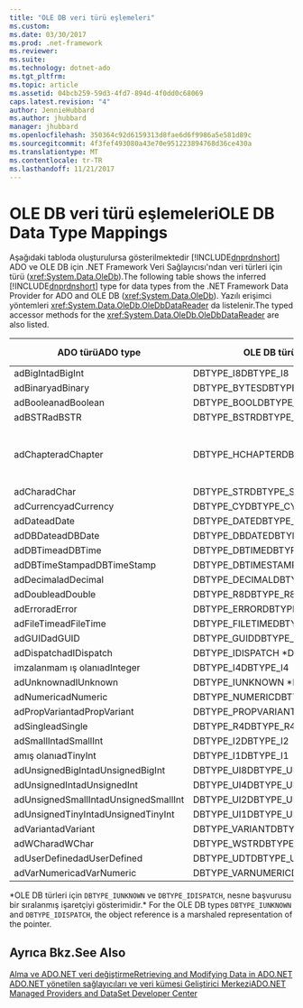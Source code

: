 ```yaml
---
title: "OLE DB veri türü eşlemeleri"
ms.custom: 
ms.date: 03/30/2017
ms.prod: .net-framework
ms.reviewer: 
ms.suite: 
ms.technology: dotnet-ado
ms.tgt_pltfrm: 
ms.topic: article
ms.assetid: 04bcb259-59d3-4fd7-894d-4f0dd0c68069
caps.latest.revision: "4"
author: JennieHubbard
ms.author: jhubbard
manager: jhubbard
ms.openlocfilehash: 350364c92d6159313d8fae6d6f9986a5e581d89c
ms.sourcegitcommit: 4f3fef493080a43e70e951223894768d36ce430a
ms.translationtype: MT
ms.contentlocale: tr-TR
ms.lasthandoff: 11/21/2017
---
```

# <a name="ole-db-data-type-mappings"></a><span data-ttu-id="f07d8-102">OLE DB veri türü eşlemeleri</span><span class="sxs-lookup"><span data-stu-id="f07d8-102">OLE DB Data Type Mappings</span></span>
<span data-ttu-id="f07d8-103">Aşağıdaki tabloda oluşturulursa gösterilmektedir [!INCLUDE[dnprdnshort](../../../../includes/dnprdnshort-md.md)] ADO ve OLE DB için .NET Framework Veri Sağlayıcısı'ndan veri türleri için türü (<xref:System.Data.OleDb>).</span><span class="sxs-lookup"><span data-stu-id="f07d8-103">The following table shows the inferred [!INCLUDE[dnprdnshort](../../../../includes/dnprdnshort-md.md)] type for data types from the .NET Framework Data Provider for ADO and OLE DB (<xref:System.Data.OleDb>).</span></span> <span data-ttu-id="f07d8-104">Yazılı erişimci yöntemleri <xref:System.Data.OleDb.OleDbDataReader> da listelenir.</span><span class="sxs-lookup"><span data-stu-id="f07d8-104">The typed accessor methods for the <xref:System.Data.OleDb.OleDbDataReader> are also listed.</span></span>  
  
|<span data-ttu-id="f07d8-105">ADO türü</span><span class="sxs-lookup"><span data-stu-id="f07d8-105">ADO type</span></span>|<span data-ttu-id="f07d8-106">OLE DB türü</span><span class="sxs-lookup"><span data-stu-id="f07d8-106">OLE DB type</span></span>|[!INCLUDE[dnprdnshort](../../../../includes/dnprdnshort-md.md)]<span data-ttu-id="f07d8-107">türü</span><span class="sxs-lookup"><span data-stu-id="f07d8-107"> type</span></span>|[!INCLUDE[dnprdnshort](../../../../includes/dnprdnshort-md.md)]<span data-ttu-id="f07d8-108">yazılı erişimcisi</span><span class="sxs-lookup"><span data-stu-id="f07d8-108"> typed accessor</span></span>|  
|--------------|-----------------|----------------------------------------------------------------------|--------------------------------------------------------------------------------|  
|<span data-ttu-id="f07d8-109">adBigInt</span><span class="sxs-lookup"><span data-stu-id="f07d8-109">adBigInt</span></span>|<span data-ttu-id="f07d8-110">DBTYPE_I8</span><span class="sxs-lookup"><span data-stu-id="f07d8-110">DBTYPE_I8</span></span>|<span data-ttu-id="f07d8-111">Int64</span><span class="sxs-lookup"><span data-stu-id="f07d8-111">Int64</span></span>|<span data-ttu-id="f07d8-112">GetInt64()</span><span class="sxs-lookup"><span data-stu-id="f07d8-112">GetInt64()</span></span>|  
|<span data-ttu-id="f07d8-113">adBinary</span><span class="sxs-lookup"><span data-stu-id="f07d8-113">adBinary</span></span>|<span data-ttu-id="f07d8-114">DBTYPE_BYTES</span><span class="sxs-lookup"><span data-stu-id="f07d8-114">DBTYPE_BYTES</span></span>|<span data-ttu-id="f07d8-115">Byte]</span><span class="sxs-lookup"><span data-stu-id="f07d8-115">Byte[]</span></span>|<span data-ttu-id="f07d8-116">GetBytes()</span><span class="sxs-lookup"><span data-stu-id="f07d8-116">GetBytes()</span></span>|  
|<span data-ttu-id="f07d8-117">adBoolean</span><span class="sxs-lookup"><span data-stu-id="f07d8-117">adBoolean</span></span>|<span data-ttu-id="f07d8-118">DBTYPE_BOOL</span><span class="sxs-lookup"><span data-stu-id="f07d8-118">DBTYPE_BOOL</span></span>|<span data-ttu-id="f07d8-119">Boole değeri</span><span class="sxs-lookup"><span data-stu-id="f07d8-119">Boolean</span></span>|<span data-ttu-id="f07d8-120">GetBoolean()</span><span class="sxs-lookup"><span data-stu-id="f07d8-120">GetBoolean()</span></span>|  
|<span data-ttu-id="f07d8-121">adBSTR</span><span class="sxs-lookup"><span data-stu-id="f07d8-121">adBSTR</span></span>|<span data-ttu-id="f07d8-122">DBTYPE_BSTR</span><span class="sxs-lookup"><span data-stu-id="f07d8-122">DBTYPE_BSTR</span></span>|<span data-ttu-id="f07d8-123">Dize</span><span class="sxs-lookup"><span data-stu-id="f07d8-123">String</span></span>|<span data-ttu-id="f07d8-124">GetString()</span><span class="sxs-lookup"><span data-stu-id="f07d8-124">GetString()</span></span>|  
|<span data-ttu-id="f07d8-125">adChapter</span><span class="sxs-lookup"><span data-stu-id="f07d8-125">adChapter</span></span>|<span data-ttu-id="f07d8-126">DBTYPE_HCHAPTER</span><span class="sxs-lookup"><span data-stu-id="f07d8-126">DBTYPE_HCHAPTER</span></span>|<span data-ttu-id="f07d8-127">Üzerinden desteklenen `DataReader`.</span><span class="sxs-lookup"><span data-stu-id="f07d8-127">Supported through the `DataReader`.</span></span> <span data-ttu-id="f07d8-128">Bkz: [DataReader kullanarak veri alma](../../../../docs/framework/data/adonet/retrieving-data-using-a-datareader.md).</span><span class="sxs-lookup"><span data-stu-id="f07d8-128">See [Retrieving Data Using a DataReader](../../../../docs/framework/data/adonet/retrieving-data-using-a-datareader.md).</span></span>|<span data-ttu-id="f07d8-129">GetValue()</span><span class="sxs-lookup"><span data-stu-id="f07d8-129">GetValue()</span></span>|  
|<span data-ttu-id="f07d8-130">adChar</span><span class="sxs-lookup"><span data-stu-id="f07d8-130">adChar</span></span>|<span data-ttu-id="f07d8-131">DBTYPE_STR</span><span class="sxs-lookup"><span data-stu-id="f07d8-131">DBTYPE_STR</span></span>|<span data-ttu-id="f07d8-132">Dize</span><span class="sxs-lookup"><span data-stu-id="f07d8-132">String</span></span>|<span data-ttu-id="f07d8-133">GetString()</span><span class="sxs-lookup"><span data-stu-id="f07d8-133">GetString()</span></span>|  
|<span data-ttu-id="f07d8-134">adCurrency</span><span class="sxs-lookup"><span data-stu-id="f07d8-134">adCurrency</span></span>|<span data-ttu-id="f07d8-135">DBTYPE_CY</span><span class="sxs-lookup"><span data-stu-id="f07d8-135">DBTYPE_CY</span></span>|<span data-ttu-id="f07d8-136">Ondalık</span><span class="sxs-lookup"><span data-stu-id="f07d8-136">Decimal</span></span>|<span data-ttu-id="f07d8-137">GetDecimal()</span><span class="sxs-lookup"><span data-stu-id="f07d8-137">GetDecimal()</span></span>|  
|<span data-ttu-id="f07d8-138">adDate</span><span class="sxs-lookup"><span data-stu-id="f07d8-138">adDate</span></span>|<span data-ttu-id="f07d8-139">DBTYPE_DATE</span><span class="sxs-lookup"><span data-stu-id="f07d8-139">DBTYPE_DATE</span></span>|<span data-ttu-id="f07d8-140">DateTime</span><span class="sxs-lookup"><span data-stu-id="f07d8-140">DateTime</span></span>|<span data-ttu-id="f07d8-141">GetDateTime()</span><span class="sxs-lookup"><span data-stu-id="f07d8-141">GetDateTime()</span></span>|  
|<span data-ttu-id="f07d8-142">adDBDate</span><span class="sxs-lookup"><span data-stu-id="f07d8-142">adDBDate</span></span>|<span data-ttu-id="f07d8-143">DBTYPE_DBDATE</span><span class="sxs-lookup"><span data-stu-id="f07d8-143">DBTYPE_DBDATE</span></span>|<span data-ttu-id="f07d8-144">DateTime</span><span class="sxs-lookup"><span data-stu-id="f07d8-144">DateTime</span></span>|<span data-ttu-id="f07d8-145">GetDateTime()</span><span class="sxs-lookup"><span data-stu-id="f07d8-145">GetDateTime()</span></span>|  
|<span data-ttu-id="f07d8-146">adDBTime</span><span class="sxs-lookup"><span data-stu-id="f07d8-146">adDBTime</span></span>|<span data-ttu-id="f07d8-147">DBTYPE_DBTIME</span><span class="sxs-lookup"><span data-stu-id="f07d8-147">DBTYPE_DBTIME</span></span>|<span data-ttu-id="f07d8-148">DateTime</span><span class="sxs-lookup"><span data-stu-id="f07d8-148">DateTime</span></span>|<span data-ttu-id="f07d8-149">GetDateTime()</span><span class="sxs-lookup"><span data-stu-id="f07d8-149">GetDateTime()</span></span>|  
|<span data-ttu-id="f07d8-150">adDBTimeStamp</span><span class="sxs-lookup"><span data-stu-id="f07d8-150">adDBTimeStamp</span></span>|<span data-ttu-id="f07d8-151">DBTYPE_DBTIMESTAMP</span><span class="sxs-lookup"><span data-stu-id="f07d8-151">DBTYPE_DBTIMESTAMP</span></span>|<span data-ttu-id="f07d8-152">DateTime</span><span class="sxs-lookup"><span data-stu-id="f07d8-152">DateTime</span></span>|<span data-ttu-id="f07d8-153">GetDateTime()</span><span class="sxs-lookup"><span data-stu-id="f07d8-153">GetDateTime()</span></span>|  
|<span data-ttu-id="f07d8-154">adDecimal</span><span class="sxs-lookup"><span data-stu-id="f07d8-154">adDecimal</span></span>|<span data-ttu-id="f07d8-155">DBTYPE_DECIMAL</span><span class="sxs-lookup"><span data-stu-id="f07d8-155">DBTYPE_DECIMAL</span></span>|<span data-ttu-id="f07d8-156">Ondalık</span><span class="sxs-lookup"><span data-stu-id="f07d8-156">Decimal</span></span>|<span data-ttu-id="f07d8-157">GetDecimal()</span><span class="sxs-lookup"><span data-stu-id="f07d8-157">GetDecimal()</span></span>|  
|<span data-ttu-id="f07d8-158">adDouble</span><span class="sxs-lookup"><span data-stu-id="f07d8-158">adDouble</span></span>|<span data-ttu-id="f07d8-159">DBTYPE_R8</span><span class="sxs-lookup"><span data-stu-id="f07d8-159">DBTYPE_R8</span></span>|<span data-ttu-id="f07d8-160">Çift</span><span class="sxs-lookup"><span data-stu-id="f07d8-160">Double</span></span>|<span data-ttu-id="f07d8-161">GetDouble()</span><span class="sxs-lookup"><span data-stu-id="f07d8-161">GetDouble()</span></span>|  
|<span data-ttu-id="f07d8-162">adError</span><span class="sxs-lookup"><span data-stu-id="f07d8-162">adError</span></span>|<span data-ttu-id="f07d8-163">DBTYPE_ERROR</span><span class="sxs-lookup"><span data-stu-id="f07d8-163">DBTYPE_ERROR</span></span>|<span data-ttu-id="f07d8-164">ExternalException</span><span class="sxs-lookup"><span data-stu-id="f07d8-164">ExternalException</span></span>|<span data-ttu-id="f07d8-165">GetValue()</span><span class="sxs-lookup"><span data-stu-id="f07d8-165">GetValue()</span></span>|  
|<span data-ttu-id="f07d8-166">adFileTime</span><span class="sxs-lookup"><span data-stu-id="f07d8-166">adFileTime</span></span>|<span data-ttu-id="f07d8-167">DBTYPE_FILETIME</span><span class="sxs-lookup"><span data-stu-id="f07d8-167">DBTYPE_FILETIME</span></span>|<span data-ttu-id="f07d8-168">DateTime</span><span class="sxs-lookup"><span data-stu-id="f07d8-168">DateTime</span></span>|<span data-ttu-id="f07d8-169">GetDateTime()</span><span class="sxs-lookup"><span data-stu-id="f07d8-169">GetDateTime()</span></span>|  
|<span data-ttu-id="f07d8-170">adGUID</span><span class="sxs-lookup"><span data-stu-id="f07d8-170">adGUID</span></span>|<span data-ttu-id="f07d8-171">DBTYPE_GUID</span><span class="sxs-lookup"><span data-stu-id="f07d8-171">DBTYPE_GUID</span></span>|<span data-ttu-id="f07d8-172">Guid</span><span class="sxs-lookup"><span data-stu-id="f07d8-172">Guid</span></span>|<span data-ttu-id="f07d8-173">GetGuid()</span><span class="sxs-lookup"><span data-stu-id="f07d8-173">GetGuid()</span></span>|  
|<span data-ttu-id="f07d8-174">adDispatch</span><span class="sxs-lookup"><span data-stu-id="f07d8-174">adIDispatch</span></span>|<span data-ttu-id="f07d8-175">DBTYPE_IDISPATCH *</span><span class="sxs-lookup"><span data-stu-id="f07d8-175">DBTYPE_IDISPATCH *</span></span>|<span data-ttu-id="f07d8-176">Nesne</span><span class="sxs-lookup"><span data-stu-id="f07d8-176">Object</span></span>|<span data-ttu-id="f07d8-177">GetValue()</span><span class="sxs-lookup"><span data-stu-id="f07d8-177">GetValue()</span></span>|  
|<span data-ttu-id="f07d8-178">imzalanmam ış olanı</span><span class="sxs-lookup"><span data-stu-id="f07d8-178">adInteger</span></span>|<span data-ttu-id="f07d8-179">DBTYPE_I4</span><span class="sxs-lookup"><span data-stu-id="f07d8-179">DBTYPE_I4</span></span>|<span data-ttu-id="f07d8-180">Int32</span><span class="sxs-lookup"><span data-stu-id="f07d8-180">Int32</span></span>|<span data-ttu-id="f07d8-181">GetInt32()</span><span class="sxs-lookup"><span data-stu-id="f07d8-181">GetInt32()</span></span>|  
|<span data-ttu-id="f07d8-182">adUnknown</span><span class="sxs-lookup"><span data-stu-id="f07d8-182">adIUnknown</span></span>|<span data-ttu-id="f07d8-183">DBTYPE_IUNKNOWN *</span><span class="sxs-lookup"><span data-stu-id="f07d8-183">DBTYPE_IUNKNOWN *</span></span>|<span data-ttu-id="f07d8-184">Nesne</span><span class="sxs-lookup"><span data-stu-id="f07d8-184">Object</span></span>|<span data-ttu-id="f07d8-185">GetValue()</span><span class="sxs-lookup"><span data-stu-id="f07d8-185">GetValue()</span></span>|  
|<span data-ttu-id="f07d8-186">adNumeric</span><span class="sxs-lookup"><span data-stu-id="f07d8-186">adNumeric</span></span>|<span data-ttu-id="f07d8-187">DBTYPE_NUMERIC</span><span class="sxs-lookup"><span data-stu-id="f07d8-187">DBTYPE_NUMERIC</span></span>|<span data-ttu-id="f07d8-188">Ondalık</span><span class="sxs-lookup"><span data-stu-id="f07d8-188">Decimal</span></span>|<span data-ttu-id="f07d8-189">GetDecimal()</span><span class="sxs-lookup"><span data-stu-id="f07d8-189">GetDecimal()</span></span>|  
|<span data-ttu-id="f07d8-190">adPropVariant</span><span class="sxs-lookup"><span data-stu-id="f07d8-190">adPropVariant</span></span>|<span data-ttu-id="f07d8-191">DBTYPE_PROPVARIANT</span><span class="sxs-lookup"><span data-stu-id="f07d8-191">DBTYPE_PROPVARIANT</span></span>|<span data-ttu-id="f07d8-192">Nesne</span><span class="sxs-lookup"><span data-stu-id="f07d8-192">Object</span></span>|<span data-ttu-id="f07d8-193">GetValue()</span><span class="sxs-lookup"><span data-stu-id="f07d8-193">GetValue()</span></span>|  
|<span data-ttu-id="f07d8-194">adSingle</span><span class="sxs-lookup"><span data-stu-id="f07d8-194">adSingle</span></span>|<span data-ttu-id="f07d8-195">DBTYPE_R4</span><span class="sxs-lookup"><span data-stu-id="f07d8-195">DBTYPE_R4</span></span>|<span data-ttu-id="f07d8-196">Tek</span><span class="sxs-lookup"><span data-stu-id="f07d8-196">Single</span></span>|<span data-ttu-id="f07d8-197">GetFloat()</span><span class="sxs-lookup"><span data-stu-id="f07d8-197">GetFloat()</span></span>|  
|<span data-ttu-id="f07d8-198">adSmallInt</span><span class="sxs-lookup"><span data-stu-id="f07d8-198">adSmallInt</span></span>|<span data-ttu-id="f07d8-199">DBTYPE_I2</span><span class="sxs-lookup"><span data-stu-id="f07d8-199">DBTYPE_I2</span></span>|<span data-ttu-id="f07d8-200">Int16</span><span class="sxs-lookup"><span data-stu-id="f07d8-200">Int16</span></span>|<span data-ttu-id="f07d8-201">GetInt16()</span><span class="sxs-lookup"><span data-stu-id="f07d8-201">GetInt16()</span></span>|  
|<span data-ttu-id="f07d8-202">amış olanı</span><span class="sxs-lookup"><span data-stu-id="f07d8-202">adTinyInt</span></span>|<span data-ttu-id="f07d8-203">DBTYPE_I1</span><span class="sxs-lookup"><span data-stu-id="f07d8-203">DBTYPE_I1</span></span>|<span data-ttu-id="f07d8-204">Bayt</span><span class="sxs-lookup"><span data-stu-id="f07d8-204">Byte</span></span>|<span data-ttu-id="f07d8-205">GetByte()</span><span class="sxs-lookup"><span data-stu-id="f07d8-205">GetByte()</span></span>|  
|<span data-ttu-id="f07d8-206">adUnsignedBigInt</span><span class="sxs-lookup"><span data-stu-id="f07d8-206">adUnsignedBigInt</span></span>|<span data-ttu-id="f07d8-207">DBTYPE_UI8</span><span class="sxs-lookup"><span data-stu-id="f07d8-207">DBTYPE_UI8</span></span>|<span data-ttu-id="f07d8-208">UInt64</span><span class="sxs-lookup"><span data-stu-id="f07d8-208">UInt64</span></span>|<span data-ttu-id="f07d8-209">GetValue()</span><span class="sxs-lookup"><span data-stu-id="f07d8-209">GetValue()</span></span>|  
|<span data-ttu-id="f07d8-210">adUnsignedInt</span><span class="sxs-lookup"><span data-stu-id="f07d8-210">adUnsignedInt</span></span>|<span data-ttu-id="f07d8-211">DBTYPE_UI4</span><span class="sxs-lookup"><span data-stu-id="f07d8-211">DBTYPE_UI4</span></span>|<span data-ttu-id="f07d8-212">UInt32</span><span class="sxs-lookup"><span data-stu-id="f07d8-212">UInt32</span></span>|<span data-ttu-id="f07d8-213">GetValue()</span><span class="sxs-lookup"><span data-stu-id="f07d8-213">GetValue()</span></span>|  
|<span data-ttu-id="f07d8-214">adUnsignedSmallInt</span><span class="sxs-lookup"><span data-stu-id="f07d8-214">adUnsignedSmallInt</span></span>|<span data-ttu-id="f07d8-215">DBTYPE_UI2</span><span class="sxs-lookup"><span data-stu-id="f07d8-215">DBTYPE_UI2</span></span>|<span data-ttu-id="f07d8-216">UInt16</span><span class="sxs-lookup"><span data-stu-id="f07d8-216">UInt16</span></span>|<span data-ttu-id="f07d8-217">GetValue()</span><span class="sxs-lookup"><span data-stu-id="f07d8-217">GetValue()</span></span>|  
|<span data-ttu-id="f07d8-218">adUnsignedTinyInt</span><span class="sxs-lookup"><span data-stu-id="f07d8-218">adUnsignedTinyInt</span></span>|<span data-ttu-id="f07d8-219">DBTYPE_UI1</span><span class="sxs-lookup"><span data-stu-id="f07d8-219">DBTYPE_UI1</span></span>|<span data-ttu-id="f07d8-220">Bayt</span><span class="sxs-lookup"><span data-stu-id="f07d8-220">Byte</span></span>|<span data-ttu-id="f07d8-221">GetByte()</span><span class="sxs-lookup"><span data-stu-id="f07d8-221">GetByte()</span></span>|  
|<span data-ttu-id="f07d8-222">adVariant</span><span class="sxs-lookup"><span data-stu-id="f07d8-222">adVariant</span></span>|<span data-ttu-id="f07d8-223">DBTYPE_VARIANT</span><span class="sxs-lookup"><span data-stu-id="f07d8-223">DBTYPE_VARIANT</span></span>|<span data-ttu-id="f07d8-224">Nesne</span><span class="sxs-lookup"><span data-stu-id="f07d8-224">Object</span></span>|<span data-ttu-id="f07d8-225">GetValue()</span><span class="sxs-lookup"><span data-stu-id="f07d8-225">GetValue()</span></span>|  
|<span data-ttu-id="f07d8-226">adWChar</span><span class="sxs-lookup"><span data-stu-id="f07d8-226">adWChar</span></span>|<span data-ttu-id="f07d8-227">DBTYPE_WSTR</span><span class="sxs-lookup"><span data-stu-id="f07d8-227">DBTYPE_WSTR</span></span>|<span data-ttu-id="f07d8-228">Dize</span><span class="sxs-lookup"><span data-stu-id="f07d8-228">String</span></span>|<span data-ttu-id="f07d8-229">GetString()</span><span class="sxs-lookup"><span data-stu-id="f07d8-229">GetString()</span></span>|  
|<span data-ttu-id="f07d8-230">adUserDefined</span><span class="sxs-lookup"><span data-stu-id="f07d8-230">adUserDefined</span></span>|<span data-ttu-id="f07d8-231">DBTYPE_UDT</span><span class="sxs-lookup"><span data-stu-id="f07d8-231">DBTYPE_UDT</span></span>|<span data-ttu-id="f07d8-232">Desteklenmiyor</span><span class="sxs-lookup"><span data-stu-id="f07d8-232">not supported</span></span>||  
|<span data-ttu-id="f07d8-233">adVarNumeric</span><span class="sxs-lookup"><span data-stu-id="f07d8-233">adVarNumeric</span></span>|<span data-ttu-id="f07d8-234">DBTYPE_VARNUMERIC</span><span class="sxs-lookup"><span data-stu-id="f07d8-234">DBTYPE_VARNUMERIC</span></span>|<span data-ttu-id="f07d8-235">Desteklenmiyor</span><span class="sxs-lookup"><span data-stu-id="f07d8-235">not supported</span></span>||  
  
 <span data-ttu-id="f07d8-236">\*OLE DB türleri için `DBTYPE_IUNKNOWN` ve `DBTYPE_IDISPATCH`, nesne başvurusu bir sıralanmış işaretçiyi gösterimidir.</span><span class="sxs-lookup"><span data-stu-id="f07d8-236">\* For the OLE DB types `DBTYPE_IUNKNOWN` and `DBTYPE_IDISPATCH`, the object reference is a marshaled representation of the pointer.</span></span>  
  
## <a name="see-also"></a><span data-ttu-id="f07d8-237">Ayrıca Bkz.</span><span class="sxs-lookup"><span data-stu-id="f07d8-237">See Also</span></span>  
 [<span data-ttu-id="f07d8-238">Alma ve ADO.NET veri değiştirme</span><span class="sxs-lookup"><span data-stu-id="f07d8-238">Retrieving and Modifying Data in ADO.NET</span></span>](../../../../docs/framework/data/adonet/retrieving-and-modifying-data.md)  
 [<span data-ttu-id="f07d8-239">ADO.NET yönetilen sağlayıcıları ve veri kümesi Geliştirici Merkezi</span><span class="sxs-lookup"><span data-stu-id="f07d8-239">ADO.NET Managed Providers and DataSet Developer Center</span></span>](http://go.microsoft.com/fwlink/?LinkId=217917)

